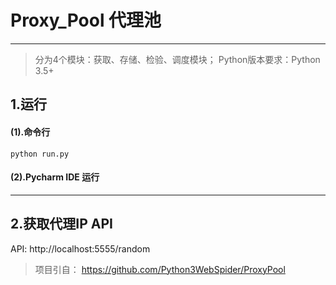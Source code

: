 # Proxy_Pool 代理池
***
> 分为4个模块：获取、存储、检验、调度模块；
> Python版本要求：Python 3.5+

## 1.运行
#### (1).命令行
```
python run.py
```
#### (2).Pycharm IDE 运行
***

## 2.获取代理IP API
API: http://localhost:5555/random



> 项目引自： https://github.com/Python3WebSpider/ProxyPool
